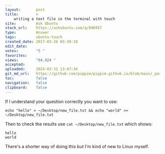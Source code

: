 ```yaml
---
layout:       post
title:        >
    writing a text file in the terminal with touch
site:         Ask Ubuntu
stack_url:    https://askubuntu.com/q/896957
type:         Answer
tags:         ubuntu-touch
created_date: 2017-03-26 03:39:10
edit_date:    
votes:        "5 "
favorites:    
views:        "84,924 "
accepted:     
uploaded:     2024-03-31 13:47:34
git_md_url:   https://github.com/pippim/pippim.github.io/blob/main/_posts/2017/2017-03-26-writing-a-text-file-in-the-terminal-with-touch.md
toc:          false
navigation:   false
clipboard:    false
---
```


If I understand your question correctly you want to use:

``` 
echo "hello" > ~/Desktop/new_file.txt && echo "world" >> ~/Desktop/new_file.txt
```

Then to check the results use `cat ~/Desktop/new_file.txt` which shows:

``` 
hello
world
```

There's a shorter way of doing this but I'm kind of new to Linux myself.
